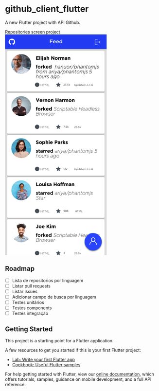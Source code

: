 # github_client_flutter

A new Flutter project with API Github.

Repositories screen project
![alt text](https://github.com/carlosalexandre3107/github-client-flutter/blob/master/assets/images/repositories.png?raw=true)
## Roadmap
- [ ] Lista de repositorios por linguagem
- [ ] Listar pull requests
- [ ] Listar issues
- [ ] Adicionar campo de busca por linguagem
- [ ] Testes unitários
- [ ] Testes components
- [ ] Testes integração

## Getting Started

This project is a starting point for a Flutter application.

A few resources to get you started if this is your first Flutter project:

- [Lab: Write your first Flutter app](https://flutter.dev/docs/get-started/codelab)
- [Cookbook: Useful Flutter samples](https://flutter.dev/docs/cookbook)

For help getting started with Flutter, view our
[online documentation](https://flutter.dev/docs), which offers tutorials,
samples, guidance on mobile development, and a full API reference.
